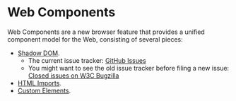 Web Components
===============

Web Components are a new browser feature that provides a unified component model for the Web, consisting of several pieces:

- [Shadow DOM](http://w3c.github.io/webcomponents/spec/shadow/).
    - The current issue tracker: [GitHub Issues](https://github.com/w3c/webcomponents/issues)
    - You might want to see the old issue tracker before filing a new issue: [Closed issues on W3C Bugzilla](https://www.w3.org/Bugs/Public/showdependencytree.cgi?id=14978)
- [HTML Imports](http://w3c.github.io/webcomponents/spec/imports/).
- [Custom Elements](http://w3c.github.io/webcomponents/spec/custom/).
